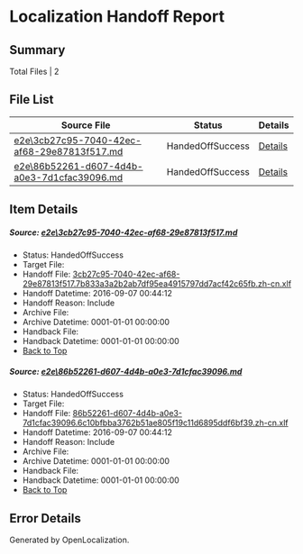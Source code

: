 # <a name='report-top'></a> Localization Handoff Report

## Summary
 Total Files | 2

## File List
 Source File | Status | Details 
 ----------- | ------ | ------- 
 [e2e\3cb27c95-7040-42ec-af68-29e87813f517.md](https://github.com/OpenLocalizationTestOrg/ol-test0/blob/b705e859f7542c1f659c256fd4d061965cb84686/e2e/3cb27c95-7040-42ec-af68-29e87813f517.md) | HandedOffSuccess | [Details](#27b04a1a44d6c6df5452ecc9b4120c29835eeab53)
 [e2e\86b52261-d607-4d4b-a0e3-7d1cfac39096.md](https://github.com/OpenLocalizationTestOrg/ol-test0/blob/b705e859f7542c1f659c256fd4d061965cb84686/e2e/86b52261-d607-4d4b-a0e3-7d1cfac39096.md) | HandedOffSuccess | [Details](#98ef7beaa1d138b8cb503e905e54dbcb0fe3a04d4)

## Item Details
##### <a name='27b04a1a44d6c6df5452ecc9b4120c29835eeab53'></a> Source: [e2e\3cb27c95-7040-42ec-af68-29e87813f517.md](https://github.com/OpenLocalizationTestOrg/ol-test0/blob/b705e859f7542c1f659c256fd4d061965cb84686/e2e/3cb27c95-7040-42ec-af68-29e87813f517.md)
* Status: HandedOffSuccess
* Target File: 
* Handoff File: [3cb27c95-7040-42ec-af68-29e87813f517.7b833a3a2b2ab7df95ea4915797dd7acf42c65fb.zh-cn.xlf](https://github.com/OpenLocalizationTestOrg/ol-test0-handoff/blob/7df8f0e3b74b6edddddefef1dc879ff191951a9b/ol-handoff/OpenLocalizationTestOrg/ol-test0-zhcn/ci/ht/3cb27c95-7040-42ec-af68-29e87813f517.7b833a3a2b2ab7df95ea4915797dd7acf42c65fb.zh-cn.xlf)
* Handoff Datetime: 2016-09-07 00:44:12
* Handoff Reason: Include
* Archive File: 
* Archive Datetime: 0001-01-01 00:00:00
* Handback File: 
* Handback Datetime: 0001-01-01 00:00:00
* [Back to Top](#report-top)

##### <a name='98ef7beaa1d138b8cb503e905e54dbcb0fe3a04d4'></a> Source: [e2e\86b52261-d607-4d4b-a0e3-7d1cfac39096.md](https://github.com/OpenLocalizationTestOrg/ol-test0/blob/b705e859f7542c1f659c256fd4d061965cb84686/e2e/86b52261-d607-4d4b-a0e3-7d1cfac39096.md)
* Status: HandedOffSuccess
* Target File: 
* Handoff File: [86b52261-d607-4d4b-a0e3-7d1cfac39096.6c10bfbba3762b51ae805f19c11d6895ddf6bf39.zh-cn.xlf](https://github.com/OpenLocalizationTestOrg/ol-test0-handoff/blob/7df8f0e3b74b6edddddefef1dc879ff191951a9b/ol-handoff/OpenLocalizationTestOrg/ol-test0-zhcn/ci/ht/86b52261-d607-4d4b-a0e3-7d1cfac39096.6c10bfbba3762b51ae805f19c11d6895ddf6bf39.zh-cn.xlf)
* Handoff Datetime: 2016-09-07 00:44:12
* Handoff Reason: Include
* Archive File: 
* Archive Datetime: 0001-01-01 00:00:00
* Handback File: 
* Handback Datetime: 0001-01-01 00:00:00
* [Back to Top](#report-top)


## Error Details

Generated by OpenLocalization.
